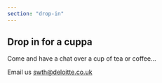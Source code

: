 ```yaml
---
section: "drop-in"
---
```


## Drop in for a cuppa

Come and have a chat over a cup of tea or coffee…

Email us [swth@deloitte.co.uk](mailto:swth@deloitte.co.uk)
